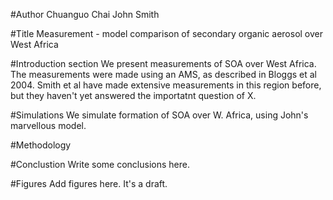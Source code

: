 #Author
Chuanguo Chai
John Smith

#Title
Measurement - model comparison of secondary organic aerosol over West Africa

#Introduction section
We present measurements of SOA over West Africa.
The measurements were made using an AMS, as described in Bloggs et al 2004.
Smith et al have made extensive measurements in this region before, but they haven't yet answered the importatnt question of X.

#Simulations
We simulate formation of SOA over W. Africa, using John's marvellous model.

#Methodology

#Conclustion
Write some conclusions here.

#Figures
Add figures here. It's a draft.